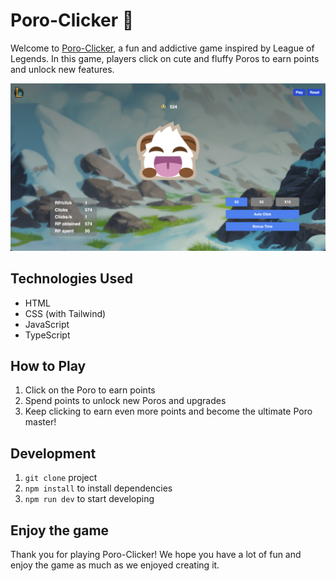 # Poro-Clicker 🍪

Welcome to [Poro-Clicker](https://onllsan.github.io/poro-clicker/), a fun and addictive game inspired by League of Legends. In this game, players click on cute and fluffy Poros to earn points and unlock new features.

![](/src/img/screenshot_game.png)


## Technologies Used

- HTML
- CSS (with Tailwind)
- JavaScript
- TypeScript

## How to Play

1. Click on the Poro to earn points
2. Spend points to unlock new Poros and upgrades
3. Keep clicking to earn even more points and become the ultimate Poro master!

## Development

1. `git clone` project
2. `npm install` to install dependencies
3. `npm run dev` to start developing

## Enjoy the game

Thank you for playing Poro-Clicker! We hope you have a lot of fun and enjoy the game as much as we enjoyed creating it.
